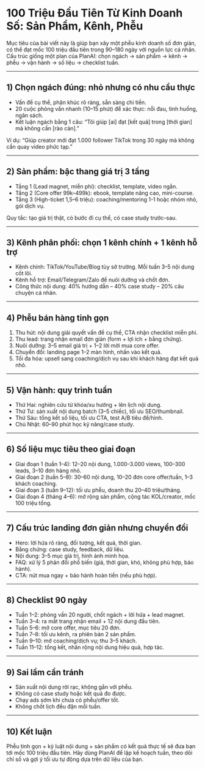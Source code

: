 # 100 Triệu Đầu Tiên Từ Kinh Doanh Số: Sản Phẩm, Kênh, Phễu

Mục tiêu của bài viết này là giúp bạn xây một phễu kinh doanh số đơn giản, có thể đạt mốc 100 triệu đầu tiên trong 90–180 ngày với nguồn lực cá nhân. Cấu trúc giống một plan của PlanAI: chọn ngách -> sản phẩm -> kênh -> phễu -> vận hành -> số liệu -> checklist tuần.

---

## 1) Chọn ngách đúng: nhỏ nhưng có nhu cầu thực

- Vấn đề cụ thể, phân khúc rõ ràng, sẵn sàng chi tiền.
- 20 cuộc phỏng vấn nhanh (10–15 phút) để xác thực: nỗi đau, tình huống, ngân sách.
- Kết luận ngách bằng 1 câu: “Tôi giúp [ai] đạt [kết quả] trong [thời gian] mà không cần [rào cản].”

Ví dụ: “Giúp creator mới đạt 1.000 follower TikTok trong 30 ngày mà không cần quay video phức tạp.”

---

## 2) Sản phẩm: bậc thang giá trị 3 tầng

- Tầng 1 (Lead magnet, miễn phí): checklist, template, video ngắn.
- Tầng 2 (Core offer 99k–499k): ebook, template nâng cao, mini-course.
- Tầng 3 (High-ticket 1,5–6 triệu): coaching/mentoring 1-1 hoặc nhóm nhỏ, gói dịch vụ.

Quy tắc: tạo giá trị thật, có bước đi cụ thể, có case study trước–sau.

---

## 3) Kênh phân phối: chọn 1 kênh chính + 1 kênh hỗ trợ

- Kênh chính: TikTok/YouTube/Blog tùy sở trường. Mỗi tuần 3–5 nội dung cốt lõi.
- Kênh hỗ trợ: Email/Telegram/Zalo để nuôi dưỡng và chốt đơn.
- Công thức nội dung: 40% hướng dẫn – 40% case study – 20% câu chuyện cá nhân.

---

## 4) Phễu bán hàng tinh gọn

1. Thu hút: nội dung giải quyết vấn đề cụ thể, CTA nhận checklist miễn phí.
2. Thu lead: trang nhận email đơn giản (form + lợi ích + bằng chứng).
3. Nuôi dưỡng: 3–5 email giá trị + 1–2 lời mời mua core offer.
4. Chuyển đổi: landing page 1–2 màn hình, nhấn vào kết quả.
5. Tối đa hóa: upsell sang coaching/dịch vụ sau khi khách hàng đạt kết quả nhỏ.

---

## 5) Vận hành: quy trình tuần

- Thứ Hai: nghiên cứu từ khóa/xu hướng + lên lịch nội dung.
- Thứ Tư: sản xuất nội dung batch (3–5 chiếc), tối ưu SEO/thumbnail.
- Thứ Sáu: tổng kết số liệu, tối ưu CTA, test A/B tiêu đề/hình.
- Chủ Nhật: 60–90 phút học kỹ năng/case study.

---

## 6) Số liệu mục tiêu theo giai đoạn

- Giai đoạn 1 (tuần 1–4): 12–20 nội dung, 1.000–3.000 views, 100–300 leads, 3–10 đơn hàng nhỏ.
- Giai đoạn 2 (tuần 5–8): 30–60 nội dung, 10–20 đơn core offer/tuần, 1–3 khách coaching.
- Giai đoạn 3 (tuần 9–12): tối ưu phễu, doanh thu 20–40 triệu/tháng.
- Giai đoạn 4 (tháng 4–6): mở rộng sản phẩm, cộng tác KOL/creator, mốc 100 triệu tổng.

---

## 7) Cấu trúc landing đơn giản nhưng chuyển đổi

- Hero: lời hứa rõ ràng, đối tượng, kết quả, thời gian.
- Bằng chứng: case study, feedback, dữ liệu.
- Nội dung: 3–5 mục giá trị, hình ảnh minh họa.
- FAQ: xử lý 5 phản đối phổ biến (giá, thời gian, khó, không phù hợp, bảo hành).
- CTA: nút mua ngay + bảo hành hoàn tiền (nếu phù hợp).

---

## 8) Checklist 90 ngày

- Tuần 1–2: phỏng vấn 20 người, chốt ngách + lời hứa + lead magnet.
- Tuần 3–4: ra mắt trang nhận email + 12 nội dung đầu tiên.
- Tuần 5–6: mở core offer, mục tiêu 20 đơn.
- Tuần 7–8: tối ưu kênh, ra phiên bản 2 sản phẩm.
- Tuần 9–10: mở coaching/dịch vụ; thu 3–5 khách.
- Tuần 11–12: tổng kết, nhân rộng nội dung hiệu quả, hợp tác.

---

## 9) Sai lầm cần tránh

- Sản xuất nội dung rời rạc, không gắn với phễu.
- Không có case study hoặc kết quả đo được.
- Chạy ads sớm khi chưa có phễu/offer tốt.
- Không chốt lịch đều đặn mỗi tuần.

---

## 10) Kết luận

Phễu tinh gọn + kỷ luật nội dung + sản phẩm có kết quả thực tế sẽ đưa bạn tới mốc 100 triệu đầu tiên. Hãy dùng PlanAI để lập kế hoạch tuần, theo dõi chỉ số và gợi ý tối ưu tự động dựa trên dữ liệu của bạn.

